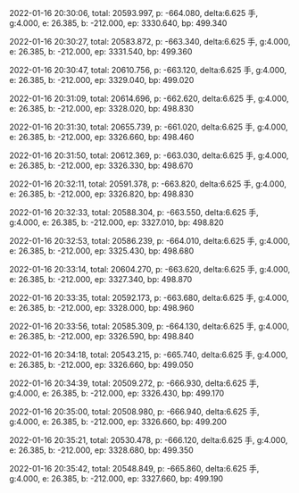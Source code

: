 2022-01-16 20:30:06, total: 20593.997, p: -664.080, delta:6.625 手, g:4.000, e: 26.385, b: -212.000, ep: 3330.640, bp: 499.340

2022-01-16 20:30:27, total: 20583.872, p: -663.340, delta:6.625 手, g:4.000, e: 26.385, b: -212.000, ep: 3331.540, bp: 499.360

2022-01-16 20:30:47, total: 20610.756, p: -663.120, delta:6.625 手, g:4.000, e: 26.385, b: -212.000, ep: 3329.040, bp: 499.020

2022-01-16 20:31:09, total: 20614.696, p: -662.620, delta:6.625 手, g:4.000, e: 26.385, b: -212.000, ep: 3328.020, bp: 498.830

2022-01-16 20:31:30, total: 20655.739, p: -661.020, delta:6.625 手, g:4.000, e: 26.385, b: -212.000, ep: 3326.660, bp: 498.460

2022-01-16 20:31:50, total: 20612.369, p: -663.030, delta:6.625 手, g:4.000, e: 26.385, b: -212.000, ep: 3326.330, bp: 498.670

2022-01-16 20:32:11, total: 20591.378, p: -663.820, delta:6.625 手, g:4.000, e: 26.385, b: -212.000, ep: 3326.820, bp: 498.830

2022-01-16 20:32:33, total: 20588.304, p: -663.550, delta:6.625 手, g:4.000, e: 26.385, b: -212.000, ep: 3327.010, bp: 498.820

2022-01-16 20:32:53, total: 20586.239, p: -664.010, delta:6.625 手, g:4.000, e: 26.385, b: -212.000, ep: 3325.430, bp: 498.680

2022-01-16 20:33:14, total: 20604.270, p: -663.620, delta:6.625 手, g:4.000, e: 26.385, b: -212.000, ep: 3327.340, bp: 498.870

2022-01-16 20:33:35, total: 20592.173, p: -663.680, delta:6.625 手, g:4.000, e: 26.385, b: -212.000, ep: 3328.000, bp: 498.960

2022-01-16 20:33:56, total: 20585.309, p: -664.130, delta:6.625 手, g:4.000, e: 26.385, b: -212.000, ep: 3326.590, bp: 498.840

2022-01-16 20:34:18, total: 20543.215, p: -665.740, delta:6.625 手, g:4.000, e: 26.385, b: -212.000, ep: 3326.660, bp: 499.050

2022-01-16 20:34:39, total: 20509.272, p: -666.930, delta:6.625 手, g:4.000, e: 26.385, b: -212.000, ep: 3326.430, bp: 499.170

2022-01-16 20:35:00, total: 20508.980, p: -666.940, delta:6.625 手, g:4.000, e: 26.385, b: -212.000, ep: 3326.660, bp: 499.200

2022-01-16 20:35:21, total: 20530.478, p: -666.120, delta:6.625 手, g:4.000, e: 26.385, b: -212.000, ep: 3328.680, bp: 499.350

2022-01-16 20:35:42, total: 20548.849, p: -665.860, delta:6.625 手, g:4.000, e: 26.385, b: -212.000, ep: 3327.660, bp: 499.190